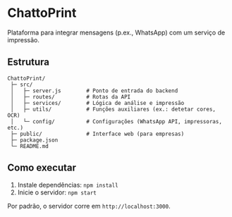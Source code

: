 # ChattoPrint

Plataforma para integrar mensagens (p.ex., WhatsApp) com um serviço de impressão.

## Estrutura

```
ChattoPrint/
 ├─ src/
 │   ├─ server.js        # Ponto de entrada do backend
 │   ├─ routes/          # Rotas da API
 │   ├─ services/        # Lógica de análise e impressão
 │   ├─ utils/           # Funções auxiliares (ex.: detetar cores, OCR)
 │   └─ config/          # Configurações (WhatsApp API, impressoras, etc.)
 ├─ public/              # Interface web (para empresas)
 ├─ package.json
 └─ README.md
```

## Como executar

1. Instale dependências: `npm install`
2. Inicie o servidor: `npm start`

Por padrão, o servidor corre em `http://localhost:3000`.

